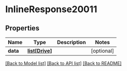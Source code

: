 # InlineResponse20011

## Properties
Name | Type | Description | Notes
------------ | ------------- | ------------- | -------------
**data** | [**list[Drive]**](Drive.md) |  | [optional] 

[[Back to Model list]](../README.md#documentation-for-models) [[Back to API list]](../README.md#documentation-for-api-endpoints) [[Back to README]](../README.md)

